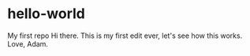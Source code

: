 # hello-world
My first repo
Hi there. This is my first edit ever, let's see how this works. Love, Adam.
